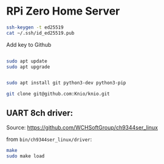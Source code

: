 # RPi Zero Home Server

```sh
ssh-keygen -t ed25519
cat ~/.ssh/id_ed25519.pub
```
Add key to Github

```sh

sudo apt update
sudo apt upgrade


sudo apt install git python3-dev python3-pip

git clone git@github.com:Knio/knio.git

```

## UART 8ch driver:

Source: https://github.com/WCHSoftGroup/ch9344ser_linux


from `bin/ch9344ser_linux/driver`:

```sh
make
sudo make load
```



